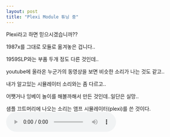 ```yaml
---
layout: post
title: "Plexi Module 튜닝 중"
---
```



Plexi라고 하면 믿으시겠습니까??

1987x를 그대로 모듈로 옮겨놓은 겁니다..

1959SLP와는 부품 두개 정도 다른 것인데..


youtube에 올라온 누군가의 동영상을 보면 비슷한 소리가 나는 것도 같고..

내가 알고있는 시뮬레이터 소리와는 좀 다르고..


어쨋거나 잉베이 놀이를 해볼까해서 만든 것인데..일단은 실망..

샘플 끄트머리에 나오는 소리는 앰프 시뮬레이터(plexi)를 쓴 것이다.
<audio src="/assets/images/6ffb4d4231dd17e06033623cdbc9935c.mp3" controls preload></audio>
 


